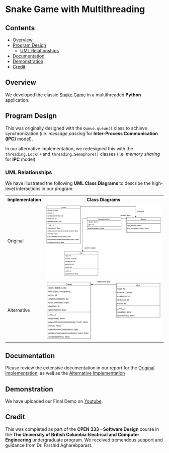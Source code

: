 # Snake Game with Multithreading

## Contents

* [Overview](#Overview)
* [Program Design](#Program-Design)
  * [UML Relationships](#UML-Relationships)
* [Documentation](#Documentation)
* [Demonstration](#Demonstration)
* [Credit](#Credit)

## Overview

We developed the classic [Snake Game](https://en.wikipedia.org/wiki/Snake_(video_game_genre)) in a multithreaded **Python** application.

## Program Design

This was originally designed with the `Queue.queue()` class to achieve synchronization (i.e. *message passing* for **Inter-Process Communication (IPC)** model).

In our alternative implementation, we redesigned this with the
`threading.Lock()` and `threading.Semaphore()` classes (i.e. *memory sharing* for **IPC** model)

### UML Relationships

We have illustrated the following **UML Class Diagrams** to describe the high-level interactions in our program.

<table>
  <tr>
    <th>Implementation</th>
    <th>Class Diagrams</th>
  </tr>
  <tr>
    <td>Original</td>
    <td><img src = "Documentation/Original_ClassDiagrams.jpg"></td>
  </tr>
  <tr>
    <td>Alternative</td>
    <td><img src = "Documentation/Alternative_ClassDiagrams.jpg"></td>
  </tr>
</table>

## Documentation

Please review the extensive documentation in our report for the [Original Implementation](/Documentation/Original/Original.pdf), as well as the [Alternative Implementation](/Documentation/Alternative/Alternative.pdf)

## Demonstration

We have uploaded our Final Demo on <a href="https://www.youtube.com/watch?v=Qz6d5o-q-Cc" target="_blank">Youtube</a>.

## Credit

This was completed as part of the <b>CPEN 333 - Software Design</b> course in the <b>The University of British Columbia Electrical and Computer Engineering</b> undergraduate program. We received tremendous support and guidance from Dr. Farshid Agharebparast.
